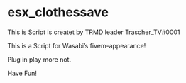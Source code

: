 # esx_clothessave 
This is Script is createt by TRMD leader Trascher_TV#0001

This is a Script for Wasabi’s fivem-appearance!

Plug in play more not.

Have Fun!